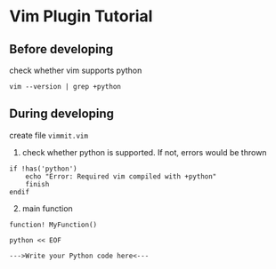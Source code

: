 # Vim Plugin Tutorial

## Before developing

check whether vim supports python

`vim --version | grep +python`

## During developing

create file `vimmit.vim`

1. check whether python is supported. If not, errors would be thrown

```
if !has('python')
    echo "Error: Required vim compiled with +python"
    finish
endif
```

2. main function

```
function! MyFunction()

python << EOF

--->Write your Python code here<---
```
